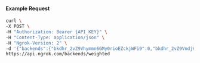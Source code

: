 <!-- Code generated for API Clients. DO NOT EDIT. -->
#### Example Request
```bash
curl \
-X POST \
-H "Authorization: Bearer {API_KEY}" \
-H "Content-Type: application/json" \
-H "Ngrok-Version: 2" \
-d '{"backends":{"bkdhr_2vZ9Vhymmn6GMy0rioEZckjWFi9":0,"bkdhr_2vZ9VndjHZ3SjhJVzwmPFD7w84M":1},"description":"acme weighted","metadata":"{\"environment\": \"staging\"}"}' \
https://api.ngrok.com/backends/weighted
